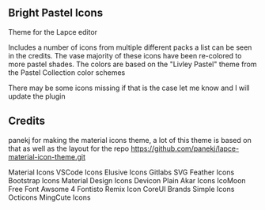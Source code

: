 ## Bright Pastel Icons

Theme for the Lapce editor

Includes a number of icons from multiple different packs a list can be seen in the credits.
The vase majority of these icons have been re-colored to more pastel shades. The colors are based on the "Livley Pastel" theme from the Pastel Collection color schemes

There may be some icons missing if that is the case let me know and I will update the plugin

## Credits

panekj for making the material icons theme, a lot of this theme is based on that as well as the layout for the repo
https://github.com/panekj/lapce-material-icon-theme.git

Material Icons
VSCode Icons
Elusive Icons
Gitlabs SVG
Feather Icons
Bootstrap Icons
Material Design Icons
Devicon Plain
Akar Icons
IcoMoon Free
Font Awsome 4
Fontisto
Remix Icon
CoreUI Brands
Simple Icons
Octicons
MingCute Icons
